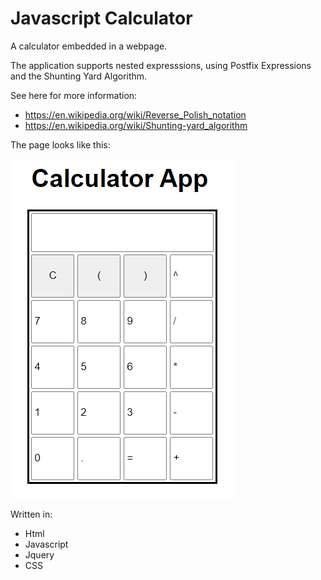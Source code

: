 # Javascript Calculator
A calculator embedded in a webpage. 

The application supports nested expresssions, using Postfix Expressions and the Shunting Yard Algorithm.

See here for more information:
- https://en.wikipedia.org/wiki/Reverse_Polish_notation
- https://en.wikipedia.org/wiki/Shunting-yard_algorithm

The page looks like this:

![Webpage](doc/pic.PNG?raw=true)

Written in:
- Html
- Javascript
- Jquery
- CSS